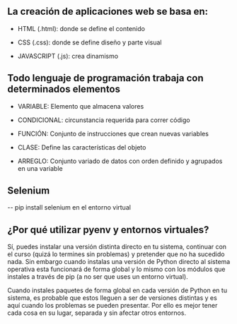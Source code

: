 ## La creación de aplicaciones web se basa en:

- HTML (.html): donde se define el contenido

- CSS (.css): donde se define diseño y parte visual

- JAVASCRIPT (.js): crea dinamismo

## Todo lenguaje de programación trabaja con determinados elementos

- VARIABLE: Elemento que almacena valores

- CONDICIONAL: circunstancia requerida para correr código

- FUNCIÓN: Conjunto de instrucciones que crean nuevas variables

- CLASE: Define las características del objeto

- ARREGLO: Conjunto variado de datos con orden definido y agrupados en una variable

## Selenium

-- pip install selenium en el entorno virtual

## ¿Por qué utilizar pyenv y entornos virtuales?

Sí, puedes instalar una versión distinta directo en tu sistema, continuar con el curso (quizá lo termines sin problemas) y pretender que no ha sucedido nada. Sin embargo cuando instalas una versión de Python directo al sistema operativa esta funcionará de forma global y lo mismo con los módulos que instales a través de pip (a no ser que uses un entorno virtual).

Cuando instales paquetes de forma global en cada versión de Python en tu sistema, es probable que estos lleguen a ser de versiones distintas y es aquí cuando los problemas se pueden presentar. Por ello es mejor tener cada cosa en su lugar, separada y sin afectar otros entornos.

## 